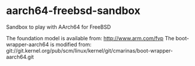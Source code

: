 aarch64-freebsd-sandbox
=======================

Sandbox to play with AArch64 for FreeBSD

The foundation model is available from: http://www.arm.com/fvp
The boot-wrapper-aarch64 is modified from: git://git.kernel.org/pub/scm/linux/kernel/git/cmarinas/boot-wrapper-aarch64.git

